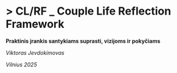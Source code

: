 # > CL/RF _ Couple Life Reflection Framework

**Praktinis įrankis santykiams suprasti, vizijoms ir pokyčiams**

_Viktoras Jevdokimovas_

_Vilnius 2025_
